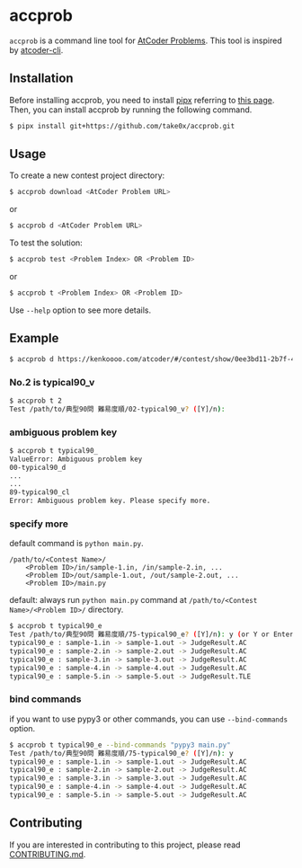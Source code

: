 # accprob

`accprob` is a command line tool for [AtCoder Problems](https://kenkoooo.com/atcoder/). This tool is inspired by [atcoder-cli](https://github.com/Tatamo/atcoder-cli).

## Installation

Before installing accprob, you need to install [pipx](https://pipx.pypa.io/) referring to [this page](https://pipx.pypa.io/stable/installation/).<br>
Then, you can install accprob by running the following command.

```bash
$ pipx install git+https://github.com/take0x/accprob.git
```

## Usage

To create a new contest project directory:
```bash
$ accprob download <AtCoder Problem URL>
```
or
```bash
$ accprob d <AtCoder Problem URL>
```

To test the solution:
```bash
$ accprob test <Problem Index> OR <Problem ID>
```
or
```bash
$ accprob t <Problem Index> OR <Problem ID>
```

Use `--help` option to see more details.

## Example
```bash
$ accprob d https://kenkoooo.com/atcoder/#/contest/show/0ee3bd11-2b7f-414c-bb91-7baf0c48a6ac
```
### No.2 is typical90_v
```bash
$ accprob t 2
Test /path/to/典型90問 難易度順/02-typical90_v? ([Y]/n):  
```
### ambiguous problem key
```bash
$ accprob t typical90_ 
ValueError: Ambiguous problem key
00-typical90_d
...
...
89-typical90_cl
Error: Ambiguous problem key. Please specify more.
```
### specify more
default command is `python main.py`.
```
/path/to/<Contest Name>/
    <Problem ID>/in/sample-1.in, /in/sample-2.in, ...
    <Problem ID>/out/sample-1.out, /out/sample-2.out, ...
    <Problem ID>/main.py
```
default: always run `python main.py` command at `/path/to/<Contest Name>/<Problem ID>/` directory.


```bash
$ accprob t typical90_e
Test /path/to/典型90問 難易度順/75-typical90_e? ([Y]/n): y (or Y or Enter)
typical90_e : sample-1.in -> sample-1.out -> JudgeResult.AC
typical90_e : sample-2.in -> sample-2.out -> JudgeResult.AC
typical90_e : sample-3.in -> sample-3.out -> JudgeResult.AC
typical90_e : sample-4.in -> sample-4.out -> JudgeResult.AC
typical90_e : sample-5.in -> sample-5.out -> JudgeResult.TLE
```
### bind commands
if you want to use pypy3 or other commands, you can use `--bind-commands` option.
```bash
$ accprob t typical90_e --bind-commands "pypy3 main.py"
Test /path/to/典型90問 難易度順/75-typical90_e? ([Y]/n): y
typical90_e : sample-1.in -> sample-1.out -> JudgeResult.AC
typical90_e : sample-2.in -> sample-2.out -> JudgeResult.AC
typical90_e : sample-3.in -> sample-3.out -> JudgeResult.AC
typical90_e : sample-4.in -> sample-4.out -> JudgeResult.AC
typical90_e : sample-5.in -> sample-5.out -> JudgeResult.AC
```

## Contributing
If you are interested in contributing to this project, please read [CONTRIBUTING.md](CONTRIBUTING.md).
